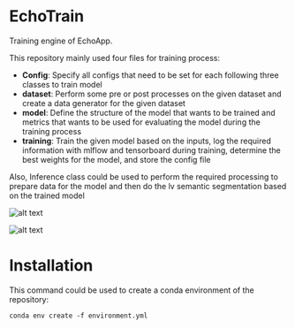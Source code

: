 # EchoTrain

Training engine of EchoApp.

This repository mainly used four files for training process:
* **Config**: Specify all configs that need to be set for each following three classes to train model
* **dataset**: Perform some pre or post processes on the given dataset and create a data generator for the given dataset
* **model**: Define the structure of the model that wants to be trained and metrics that wants to be used for evaluating the model during the training process
* **training**: Train the given model based on the inputs, log the required information with mlflow and tensorboard during training, determine the best weights for the model, and store the config file

Also, Inference class could be used to perform the required processing to prepare data for the model and then do the lv semantic segmentation based on the trained model

![alt text](http://gitlab.aimedic.co/soroush.moazed/echotrain/-/raw/aboutme/attachments/data_ingestion.drawio.png)

![alt text](http://gitlab.aimedic.co/soroush.moazed/echotrain/-/blob/aboutme/attachments/data_ingestion.drawio.png)

# Installation

This command could be used to create a conda environment of the repository:

`conda env create -f environment.yml`